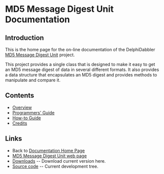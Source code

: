 # MD5 Message Digest Unit Documentation

## Introduction

This is the home page for the on-line documentation of the DelphiDabbler [MD5 Message Digest Unit](https://delphidabbler.com/software/md5) project.

This project provides a single class that is designed to make it easy to get an MD5 message digest of data in several different formats. It also provides a data structure that encapsulates an MD5 digest and provides methods to manipulate and compare it.

## Contents

* [Overview](./MD5/Overview.md)
* [Programmers' Guide](./MD5/API.md)
* [How-to Guide](./MD5/HowTo.md)
* [Credits](./MD5/Credits.md)

## Links

* Back to [Documentation Home Page](Welcome.md)
* [MD5 Message Digest Unit web page](https://delphidabbler.com/software/md5)
* [Downloads](https://sourceforge.net/projects/ddablib/files/md5/) -- Download current version here.
* [Source code](https://sourceforge.net/p/ddablib/code/HEAD/tree/trunk/projects/md5/) -- Current development tree.
